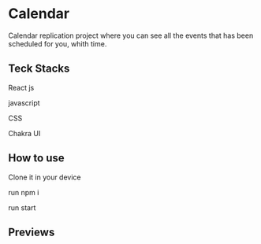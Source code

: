 # Calendar
Calendar replication project where you can see all the events that has been scheduled for you, whith time.

## Teck Stacks
React js 

javascript

CSS

Chakra UI

## How to use

Clone it in your device

run npm i

run start

## Previews



